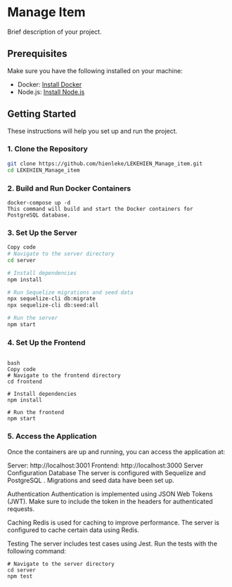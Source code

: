# Manage Item

Brief description of your project.

## Prerequisites

Make sure you have the following installed on your machine:

-    Docker: [Install Docker](https://docs.docker.com/get-docker/)
-    Node.js: [Install Node.js](https://nodejs.org/)

## Getting Started

These instructions will help you set up and run the project.

### 1. Clone the Repository

```bash
git clone https://github.com/hienleke/LEKEHIEN_Manage_item.git
cd LEKEHIEN_Manage_item
```

### 2. Build and Run Docker Containers

```
docker-compose up -d
This command will build and start the Docker containers for  PostgreSQL database.
```

### 3. Set Up the Server

```bash
Copy code
# Navigate to the server directory
cd server

# Install dependencies
npm install

# Run Sequelize migrations and seed data
npx sequelize-cli db:migrate
npx sequelize-cli db:seed:all

# Run the server
npm start
```

### 4. Set Up the Frontend

```Open a new terminal window/tab and run the following commands:

bash
Copy code
# Navigate to the frontend directory
cd frontend

# Install dependencies
npm install

# Run the frontend
npm start
```

### 5. Access the Application

Once the containers are up and running, you can access the application at:

Server: http://localhost:3001
Frontend: http://localhost:3000
Server Configuration
Database
The server is configured with Sequelize and PostgreSQL . Migrations and seed data have been set up.

Authentication
Authentication is implemented using JSON Web Tokens (JWT). Make sure to include the token in the headers for authenticated requests.

Caching
Redis is used for caching to improve performance. The server is configured to cache certain data using Redis.

Testing
The server includes test cases using Jest. Run the tests with the following command:

```
# Navigate to the server directory
cd server
npm test
```
